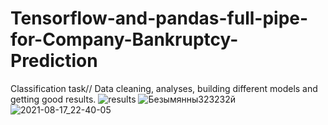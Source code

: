 # Tensorflow-and-pandas-full-pipe-for-Company-Bankruptcy-Prediction
Classification task// Data cleaning, analyses, building different models and getting good results. 
![results](https://user-images.githubusercontent.com/28814889/129789660-4a4e26c3-9959-4437-8ac9-848406f4fb94.jpg)
![Безымянны323232й](https://user-images.githubusercontent.com/28814889/129789795-731034aa-95b4-444e-8c31-52284491a115.png)
![2021-08-17_22-40-05](https://user-images.githubusercontent.com/28814889/129789802-28b6ecce-1e12-4dc3-bf04-939677a29de8.png)

